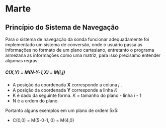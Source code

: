 # Marte

## Princípio do Sistema de Navegação

Para o sistema de navegação da sonda funcionar adequadamente foi implementado um sistema de conversão, onde o usuário passa as informações no formato de um plano cartesiano, entretanto o programa armezana as informações como uma matriz, para isso precisamo entender algumas regras:

##### C(X,Y) = M(N-Y-1,X) = M(i,j)

- A posição da coordenada **X** corresponde a coluna _j_ .
- A posição da coordenada **Y** corresponde a linha _K_
- K é dado da seguinte forma. _K_ = tamanho do plano - linha _i_ - 1
- N é a ordem do plano.

Portanto alguns exemplos em um plano de ordem 5x5:

- C(0,0) = M(5-0-1, 0) = M(4,0)
